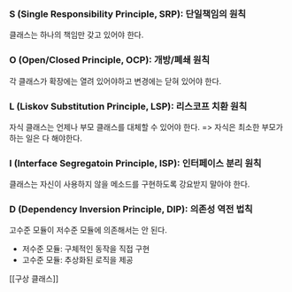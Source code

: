 ### S (Single Responsibility Principle, SRP): 단일책임의 원칙
클래스는 하나의 책임만 갖고 있어야 한다.

### O (Open/Closed Principle, OCP): 개방/폐쇄 원칙
각 클래스가 확장에는 열려 있어야하고 변경에는 닫혀 있어야 한다.

### L (Liskov Substitution Principle, LSP): 리스코프 치환 원칙
자식 클래스는 언제나 부모 클래스를 대체할 수 있어야 한다.
=> 자식은 최소한 부모가 하는 일은 다 해야한다.

### I (Interface Segregatoin Principle, ISP): 인터페이스 분리 원칙
클래스는 자신이 사용하지 않을 메소드를 구현하도록 강요받지 말아야 한다.

### D (Dependency Inversion Principle, DIP): 의존성 역전 법칙
고수준 모듈이 저수준 모듈에 의존해서는 안 된다.

- 저수준 모듈: 구체적인 동작을 직접 구현
- 고수준 모듈: 추상화된 로직을 제공

[[구상 클래스]]



